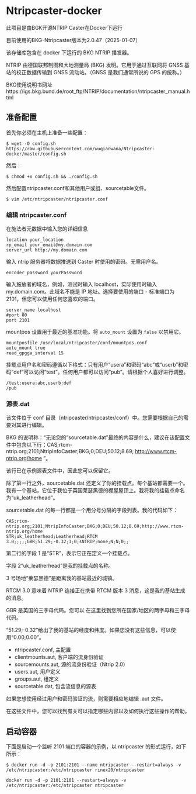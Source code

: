 # Ntripcaster-docker
此项目是由BGK开源NTRIP Caster在Docker下运行

目前使用的BKG-Ntripcaster版本为2.0.47（2025-01-07）

该存储库包含在 docker 下运行的 BKG NTRIP 播发器。

NTRIP 由德国联邦制图和大地测量局 (BKG) 发明。它用于通过互联网将 GNSS 基站的校正数据传输到 GNSS 流动站。（GNSS 是我们通常所说的 GPS 的统称。）

BKG使用说明书网址https://igs.bkg.bund.de/root_ftp/NTRIP/documentation/ntripcaster_manual.html

## 准备配置
首先你必须在主机上准备一些配置：
```shell
$ wget -O config.sh https://raw.githubusercontent.com/wuqianwana/Ntripcaster-docker/master/config.sh
```

然后：
```shell
$ chmod +x config.sh && ./config.sh
```

然后配置ntripcaster.conf和其他用户或组、sourcetable文件。
```shell
$ vim /etc/ntripcaster/ntripcaster.conf
```

### 编辑 ntripcaster.conf
在施法者元数据中输入您的详细信息
```
location your_location
rp_email your_email@my.domain.com
server_url http://my.domain.com
```
输入 ntrip 服务器将数据推送到 Caster 时使用的密码。无需用户名。
```
encoder_password yourPassword
```
输入施放者的域名，例如，测试时输入 localhost，实际使用时输入 my.domain.com。此域名不能是 IP 地址。选择要使用的端口 - 标准端口为 2101，但您可以使用任何您喜欢的端口。
```
server_name localhost
#port 80
port 2101
```
mountpos 设置用于最近的基准功能。将 `auto_mount` 设置为 `false` 以禁用它。
```
mountposfile /usr/local/ntripcaster/conf/mountpos.conf
auto_mount true
read_gpgga_interval 15
```
挂载点用户名和密码遵循以下格式：只有用户“usera”和密码“abc”或“userb”和密码“def”可以访问“test”。任何用户都可以访问“pub”。请根据个人喜好进行调整。
```
/test:usera:abc,userb:def
/pub
```
### 源表.dat

该文件位于 conf 目录（ntripcaster/ntripcaster/conf）中。您需要根据自己的需要对其进行编辑。

BKG 的说明称：“无论您的“sourcetable.dat”最终的内容是什么，建议在该配置文件中包含以下行：CAS;rtcm-ntrip.org;2101;NtripInfoCaster;BKG;0;DEU;50.12;8.69; http://www.rtcm-ntrip.org/home ”。

该行已在示例源表文件中，因此您可以保留它。

除了第一行之外，sourcetable.dat 还定义了你的挂载点。每个基站都需要一个。我有一个基站，它位于我位于英国莱瑟黑德的棚屋屋顶上。我将我的挂载点命名为“uk_leatherhead”。

sourcetable.dat 的每一行都是一个用分号分隔的字段列表。我的代码如下：
```
CAS;rtcm-ntrip.org;2101;NtripInfoCaster;BKG;0;DEU;50.12;8.69;http://www.rtcm-ntrip.org/home
STR;uk_leatherhead;Leatherhead;RTCM 3.0;;;;;GBR;51.29;-0.32;1;0;sNTRIP;none;N;N;0;;
```

第二行的字段 1 是“STR”，表示它正在定义一个挂载点。

字段 2“uk_leatherhead”是我的挂载点的名称。

3 号场地“莱瑟黑德”是距离我的基站最近的城镇。

RTCM 3.0 意味着 NTRIP 连接正在携带 RTCM 版本 3 消息，这是我的基站生成的消息。

GBR 是英国的三字母代码。您可以 在这里找到您所在国家/地区的两字母和三字母代码。

“51.29;-0.32”给出了我的基站的经度和纬度。如果您没有这些信息，可以使用“0.00;0.00”。


- ntripcaster.conf,   主配置
- clientmounts.aut,   客户端的流身份验证
- sourcemounts.aut,   源的流身份验证（Ntrip 2.0）
- users.aut,          用户定义
- groups.aut,         组定义
- sourcetable.dat,    包含流信息的源表

如果您想使用经过用户和密码验证的流，则需要相应地编辑 .aut 文件。

在这些文件中，您可以找到有关可以指定哪些内容以及如何执行这些操作的帮助。

## 启动容器
下面是启动一个监听 2101 端口的容器的示例，以 ntripcaster 的形式运行，如下所示：
```shell
$ docker run -d -p 2101:2101 --name ntripcaster --restart=always -v /etc/ntripcaster:/etc/ntripcaster rinex20/ntripcaster
```
```shell
docker run -d -p 2101:2101 --restart=always -v /etc/ntripcaster:/etc/ntripcaster ntripcaster
```
